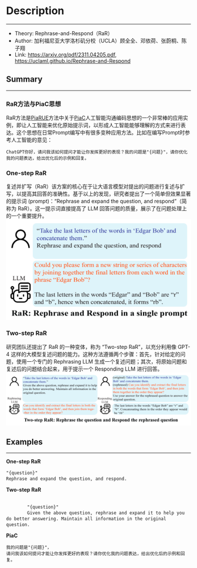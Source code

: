 # Description

---

- Theory: Rephrase-and-Respond（RaR）
- Author: 加利福尼亚大学洛杉矶分校（UCLA）顾全全、邓依荷、张蔚桐、陈子翔
- Link: https://arxiv.org/pdf/2311.04205.pdf, https://uclaml.github.io/Rephrase-and-Respond

## Summary

---
### RaR方法与PiaC思想
RaR方法是[PiaRUE](PiaRUE.md)方法中关于[PiaC](PiaC.md)人工智能沟通编码思想的一个非常棒的应用实例，即让人工智能来优化原始提示词，以形成人工智能能够理解的方式来进行表达。这个思想在日常Prompt编写中有很多变种应用方法。比如在编写Prompt时参考人工智能的意见：
```
ChatGPT你好，请问我该如何提问才能让你发挥更好的表现？我的问题是"{问题}"，请你优化我的问题表达，给出优化后的示例和回复。

```

### One-step RaR
复述并扩写（RaR）该方案的核心在于让大语言模型对提出的问题进行复述与扩写，以提高其回答的准确性。基于以上的发现，研究者提出了一个简单但效果显著的提示词 (prompt)：“Rephrase and expand the question, and respond”（简称为 RaR）。这一提示词直接提高了 LLM 回答问题的质量，展示了在问题处理上的一个重要提升。  
![img.png](img/RaR.png)

### Two-step RaR 
研究团队还提出了 RaR 的一种变体，称为 “Two-step RaR”，以充分利用像 GPT-4 这样的大模型复述问题的能力。这种方法遵循两个步骤：首先，针对给定的问题，使用一个专门的 Rephrasing LLM 生成一个复述问题；其次，将原始问题和复述后的问题结合起来，用于提示一个 Responding LLM 进行回答。
![img.png](img/Two-stepRaR.png)

## Examples  

---
**One-step RaR**
```
"{question}"
Rephrase and expand the question, and respond.
```
**Two-step RaR**
```

        "{question}"
        Given the above question, rephrase and expand it to help you do better answering. Maintain all information in the original question.
```
**PiaC**
```
我的问题是"{问题}"，
请问我该如何提问才能让你发挥更好的表现？请你优化我的问题表达，给出优化后的示例和回复。
```